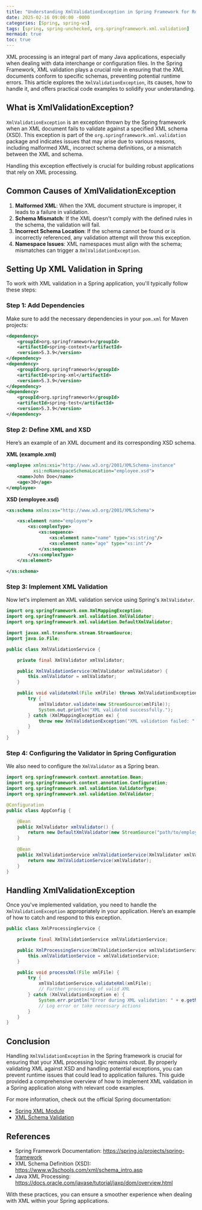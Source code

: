 ```yaml
---
title: "Understanding XmlValidationException in Spring Framework for Robust XML Processing"
date: 2025-02-16 09:00:00 -0000
categories: [Spring, spring-ws]
tags: [spring, spring-unchecked, org.springframework.xml.validation]
mermaid: true
toc: true
---
```



XML processing is an integral part of many Java applications, especially when dealing with data interchange or configuration files. In the Spring Framework, XML validation plays a crucial role in ensuring that the XML documents conform to specific schemas, preventing potential runtime errors. This article explores the `XmlValidationException`, its causes, how to handle it, and offers practical code examples to solidify your understanding.

## What is XmlValidationException?

`XmlValidationException` is an exception thrown by the Spring framework when an XML document fails to validate against a specified XML schema (XSD). This exception is part of the `org.springframework.xml.validation` package and indicates issues that may arise due to various reasons, including malformed XML, incorrect schema definitions, or a mismatch between the XML and schema.

Handling this exception effectively is crucial for building robust applications that rely on XML processing.

## Common Causes of XmlValidationException

1. **Malformed XML**: When the XML document structure is improper, it leads to a failure in validation.
2. **Schema Mismatch**: If the XML doesn't comply with the defined rules in the schema, the validation will fail.
3. **Incorrect Schema Location**: If the schema cannot be found or is incorrectly referenced, any validation attempt will throw this exception.
4. **Namespace Issues**: XML namespaces must align with the schema; mismatches can trigger a `XmlValidationException`.

## Setting Up XML Validation in Spring

To work with XML validation in a Spring application, you'll typically follow these steps:

### Step 1: Add Dependencies

Make sure to add the necessary dependencies in your `pom.xml` for Maven projects:

```xml
<dependency>
    <groupId>org.springframework</groupId>
    <artifactId>spring-context</artifactId>
    <version>5.3.9</version>
</dependency>
<dependency>
    <groupId>org.springframework</groupId>
    <artifactId>spring-xml</artifactId>
    <version>5.3.9</version>
</dependency>
<dependency>
    <groupId>org.springframework</groupId>
    <artifactId>spring-test</artifactId>
    <version>5.3.9</version>
</dependency>
```

### Step 2: Define XML and XSD

Here’s an example of an XML document and its corresponding XSD schema. 

**XML (example.xml)**

```xml
<employee xmlns:xsi="http://www.w3.org/2001/XMLSchema-instance"
          xsi:noNamespaceSchemaLocation="employee.xsd">
    <name>John Doe</name>
    <age>30</age>
</employee>
```

**XSD (employee.xsd)**

```xml
<xs:schema xmlns:xs="http://www.w3.org/2001/XMLSchema">

    <xs:element name="employee">
        <xs:complexType>
            <xs:sequence>
                <xs:element name="name" type="xs:string"/>
                <xs:element name="age" type="xs:int"/>
            </xs:sequence>
        </xs:complexType>
    </xs:element>
    
</xs:schema>
```

### Step 3: Implement XML Validation

Now let's implement an XML validation service using Spring's `XmlValidator`.

```java
import org.springframework.oxm.XmlMappingException;
import org.springframework.xml.validation.XmlValidator;
import org.springframework.xml.validation.DefaultXmlValidator;

import javax.xml.transform.stream.StreamSource;
import java.io.File;

public class XmlValidationService {

    private final XmlValidator xmlValidator;

    public XmlValidationService(XmlValidator xmlValidator) {
        this.xmlValidator = xmlValidator;
    }

    public void validateXml(File xmlFile) throws XmlValidationException {
        try {
            xmlValidator.validate(new StreamSource(xmlFile));
            System.out.println("XML validated successfully.");
        } catch (XmlMappingException ex) {
            throw new XmlValidationException("XML validation failed: " + ex.getMessage(), ex);
        }
    }
}
```

### Step 4: Configuring the Validator in Spring Configuration

We also need to configure the `XmlValidator` as a Spring bean.

```java
import org.springframework.context.annotation.Bean;
import org.springframework.context.annotation.Configuration;
import org.springframework.xml.validation.ValidatorType;
import org.springframework.xml.validation.XmlValidator;

@Configuration
public class AppConfig {

    @Bean
    public XmlValidator xmlValidator() {
        return new DefaultXmlValidator(new StreamSource("path/to/employee.xsd"));
    }
    
    @Bean
    public XmlValidationService xmlValidationService(XmlValidator xmlValidator) {
        return new XmlValidationService(xmlValidator);
    }
}
```

## Handling XmlValidationException

Once you've implemented validation, you need to handle the `XmlValidationException` appropriately in your application. Here’s an example of how to catch and respond to this exception.

```java
public class XmlProcessingService {

    private final XmlValidationService xmlValidationService;

    public XmlProcessingService(XmlValidationService xmlValidationService) {
        this.xmlValidationService = xmlValidationService;
    }

    public void processXml(File xmlFile) {
        try {
            xmlValidationService.validateXml(xmlFile);
            // Further processing of valid XML
        } catch (XmlValidationException e) {
            System.err.println("Error during XML validation: " + e.getMessage());
            // Log error or take necessary actions
        }
    }
}
```

## Conclusion

Handling `XmlValidationException` in the Spring framework is crucial for ensuring that your XML processing logic remains robust. By properly validating XML against XSD and handling potential exceptions, you can prevent runtime issues that could lead to application failures. This guide provided a comprehensive overview of how to implement XML validation in a Spring application along with relevant code examples.

For more information, check out the official Spring documentation:
- [Spring XML Module](https://docs.spring.io/spring-framework/docs/current/reference/html/web.html#xml)
- [XML Schema Validation](https://www.w3.org/TR/xmlschema-1)

## References
- Spring Framework Documentation: https://spring.io/projects/spring-framework
- XML Schema Definition (XSD): https://www.w3schools.com/xml/schema_intro.asp
- Java XML Processing: https://docs.oracle.com/javase/tutorial/jaxp/dom/overview.html

With these practices, you can ensure a smoother experience when dealing with XML within your Spring applications.